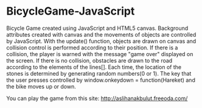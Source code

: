 # BicycleGame-JavaScript 
Bicycle Game created using JavaScript and HTML5 canvas. 
Background attributes created with canvas and the movements of objects are controlled by JavaScript. With the update() function, objects are drawn on canvas and collision control is performed according to their position. If there is a collision, the player is warned with the message "game over" displayed on the screen. If there is no collision, obstacles are drawn to the road according to the elements of the lines[]. Each time, the location of the stones is determined by generating random numbers(0 or 1). The key that the user presses controlled by window.onkeydown = function(Hareket) and the bike moves up or down.

You can play the game from this site: http://aslihanakbulut.freeoda.com/
